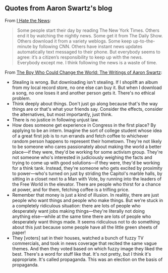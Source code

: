 ## Quotes from Aaron Swartz's blog

From [I Hate the News](http://www.aaronsw.com/weblog/hatethenews):

> Some people start their day by reading The New York Times. Others end it by watching the nightly news. Some get it from The Daily Show. Others download it from a variety weblogs. Some keep up-to-the-minute by following CNN. Others have instant news updates automatically text messaged to their phone. But everybody seems to agree: it’s a citizen’s responsibility to keep up with the news. Everybody except me. I think following the news is a waste of time.

From [The Boy Who Could Change the World: The Writings of Aaron Swartz](http://www.amazon.com/gp/product/162097066X/):

* Stealing is wrong. But downloading isn't stealing. If I shoplift an album from my local record store, no one else can buy it. But when I download a song, no one loses it and another person gets it. There's no ethical problem.
* Think deeply about things. Don't just go along because that's the way things are or that's what your friends say. Consider the effects, consider the alternatives, but most importantly, just think.
* There is no justice in following unjust law.
* How does someone get experience in Congress in the first place? By applying to be an intern. Imagine the sort of college student whose idea of a great first job is to run errands and fetch coffee to whichever random person happens to represent their hometown. They're not likely to be someone who cares passionately about making the world a better place—if they were, they'd be working for some activism group. They're not someone who's interested in judiciously weighing the facts and trying to come up with good solutions—if they were, they'd be working for a think tank. Instead, they're someone who gets excited by proximity to power—who's turned on just by striding the Capitol's marble halls, by sitting in a closet next to a Man with Vote, by running into the leaders of the Free World in the elevator. There are people who thirst for a chance at power, and for them, fetching coffee is a trifling price.
* Remember that money is just a kind of illusion. In realitiy, there are just people who want things and people who make things. But we're stuck in a completely ridiculous situation: there are lots of people who desperately want jobs making things—they're literally not doing anything else—while at the same time there are lots of people who desperately want things made. It seems ridiculous not to do something about this just because some people have all the little green sheets of paper!
* They [voters] sat in their houses, watched a bunch of fuzzy TV commercials, and took in news coverage that recited the same vague themes. And then they voted based on which fuzzy image they liked the best. There's a word for stuff like that. It's not pretty, but I think it's appropriate. It's called propaganda. This was an election on the basis of propaganda.
